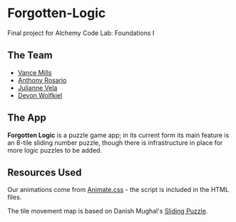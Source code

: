 # Forgotten-Logic
Final project for Alchemy Code Lab: Foundations I

## The Team
- [Vance Mills](https://github.com/Vance-M)
- [Anthony Rosario](https://github.com/Anthony-Rosario)
- [Julianne Vela](https://github.com/julianne-vela)
- [Devon Wolfkiel](https://github.com/devon-wolf)

## The App
**Forgotten Logic** is a puzzle game app; in its current form its main feature is an 8-tile sliding number puzzle, though there is infrastructure in place for more logic puzzles to be added.



<!-- While it may not seem so, there are actual health benefits that logic puzzles provide. They stimulate intricate parts of the brain that 
do not usually get exercised, encourage systematic thinking, boost brain activity and are pivitol in child development. -->

## Resources Used
Our animations come from [Animate.css](https://animate.style) - the script is included in the HTML files.

The tile movement map is based on Danish Mughal's [Sliding Puzzle](https://github.com/danishmughal/sliding-puzzle).